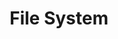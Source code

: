 ---
title: File System

layout: page
logo: /logo.svg 
slogan: File System Operation Library for Node.js
description: Extend from node:fs/promise and provided more convenient features.
link: /fs/guide
shell: pnpm install @ephemeras/fs
---